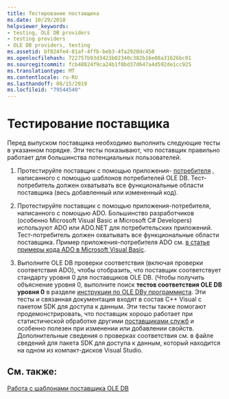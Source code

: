 ```yaml
---
title: Тестирование поставщика
ms.date: 10/29/2018
helpviewer_keywords:
- testing, OLE DB providers
- testing providers
- OLE DB providers, testing
ms.assetid: bf824fe4-81af-4ffb-beb3-4fa2928dc450
ms.openlocfilehash: 722757b93d3423b02340c382b16e08a31626bc01
ms.sourcegitcommit: fcb48824f9ca24b1f8bd37d647a4d592de1cc925
ms.translationtype: MT
ms.contentlocale: ru-RU
ms.lasthandoff: 08/15/2019
ms.locfileid: "79544540"
---
```

# <a name="testing-your-provider"></a>Тестирование поставщика

Перед выпуском поставщика необходимо выполнить следующие тесты в указанном порядке. Эти тесты показывают, что поставщик правильно работает для большинства потенциальных пользователей.

1. Протестируйте поставщик с помощью приложения- [потребителя](../../data/oledb/creating-an-ole-db-consumer.md) , написанного с помощью шаблонов потребителей OLE DB. Тест-потребитель должен охватывать все функциональные области поставщика (весь добавленный или измененный код).

1. Протестируйте поставщик с помощью приложения-потребителя, написанного с помощью ADO. Большинство разработчиков (особенно Microsoft Visual Basic и Microsoft C# Developers) используют ADO или ADO.NET для потребительских приложений. Тест-потребитель должен охватывать все функциональные области поставщика. Пример приложения-потребителя ADO см. [в статье примеры кода ADO в Microsoft Visual Basic](/previous-versions/ms807514(v=msdn.10)).

1. Выполните OLE DB проверки соответствия (включая проверки соответствия ADO), чтобы отобразить, что поставщик соответствует стандарту уровня 0 для поставщиков OLE DB. (Чтобы получить объяснение уровня 0, выполните поиск **тестов соответствия OLE DB уровня 0** в разделе [инструкции по OLE DBу программиста](/sql/connect/oledb/ole-db/oledb-driver-for-sql-server-programming). Эти тесты и связанная документация входят в состав C++ Visual с пакетом SDK для доступа к данным. Эти тесты также помогают продемонстрировать, что поставщик хорошо работает при статистической обработке другими [поставщиками служб](../../data/oledb/ole-db-resource-pooling-and-services.md) и особенно полезен при изменении или добавлении свойств. Дополнительные сведения о проверках соответствия см. в файле сведений для пакета SDK для доступа к данным, который находится на одном из компакт-дисков Visual Studio.

## <a name="see-also"></a>См. также:

[Работа с шаблонами поставщика OLE DB](../../data/oledb/working-with-ole-db-provider-templates.md)